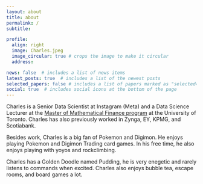 ```yaml
---
layout: about
title: about
permalink: /
subtitle:

profile:
  align: right
  image: Charles.jpeg
  image_circular: true # crops the image to make it circular
  address:

news: false  # includes a list of news items
latest_posts: true  # includes a list of the newest posts
selected_papers: false # includes a list of papers marked as "selected={true}"
social: true  # includes social icons at the bottom of the page
---
```


Charles is a Senior Data Scientist at Instagram (Meta) and a Data Science Lecturer at the [Master of Mathematical Finance program](https://www.mmf.utoronto.ca/) at the University of Toronto. Charles has also previously worked in Zynga, EY, KPMG, and Scotiabank. 

Besides work, Charles is a big fan of Pokemon and Digimon. He enjoys playing Pokemon and Digimon Trading card games. In his free time, he also enjoys playing with yoyos and rockclimbing.

Charles has a Golden Doodle named Pudding, he is very enegetic and rarely listens to commands when excited.  Charles also enjoys bubble tea, escape rooms, and board games a lot.